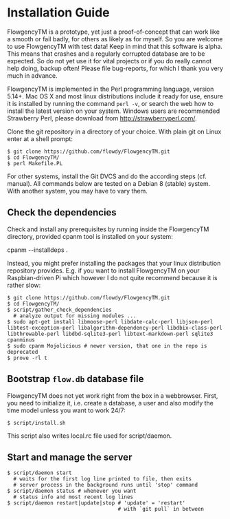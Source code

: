 <!-- [% META pagetitle = "Installation Guide" %] -->

Installation Guide
==================

FlowgencyTM is a prototype, yet just a proof-of-concept that can work like a smooth or fail badly, for others as likely as for myself. So you are welcome to use FlowgencyTM with test data! Keep in mind that this software is alpha. This means that crashes and a regularly corrupted database are to be expected. So do not yet use it for vital projects or if you do really cannot help doing, backup often! Please file bug-reports, for which I thank you very much in advance.

FlowgencyTM is implemented in the Perl programming language, version 5.14+. Mac OS X and most linux distributions include it ready for use, ensure it is installed by running the command `perl -v`, or search the web how to install the latest version on your system. Windows users are recommended Strawberry Perl, please download from <http://strawberryperl.com/>.

Clone the git repository in a directory of your choice. With plain git on Linux enter at a shell prompt:

    $ git clone https://github.com/flowdy/FlowgencyTM.git
    $ cd FlowgencyTM/
    $ perl Makefile.PL

For other systems, install the Git DVCS and do the according steps (cf. manual). All commands below are tested on a Debian 8 (stable) system. With another system, you may have to vary them.

Check the dependencies
----------------------

Check and install any prerequisites by running inside the FlowgencyTM directory, provided cpanm tool is installed on your system:

  cpanm --installdeps .

Instead, you might prefer installing the packages that your linux distribution repository provides. E.g. if you want to install FlowgencyTM on your Raspbian-driven Pi which however I do not quite recommend because it is rather slow:

    $ git clone https://github.com/flowdy/FlowgencyTM.git
    $ cd FlowgencyTM/
    $ script/gather_check_dependencies 
      # analyze output for missing modules ...
    $ sudo apt-get install libmoose-perl libdate-calc-perl libjson-perl libtest-exception-perl libalgorithm-dependency-perl libdbix-class-perl libthrowable-perl libdbd-sqlite3-perl libtext-markdown-perl sqlite3 cpanminus
    $ sudo cpanm Mojolicious # newer version, that one in the repo is deprecated
    $ prove -rl t                      

Bootstrap `flow.db` database file
---------------------------------

FlowgencyTM does not yet work right from the box in a webbrowser. First, you need to initialize it, i.e. create a database, a user and also modify the time model unless you want to work 24/7:

    $ script/install.sh

This script also writes local.rc file used for script/daemon.

Start and manage the server
---------------------------

    $ script/daemon start
      # waits for the first log line printed to file, then exits
      # server process in the background runs until 'stop' command
    $ script/daemon status # whenever you want
      # status info and most recent log lines
    $ script/daemon restart|update|stop # 'update' = 'restart'
                                        # with `git pull` in between


